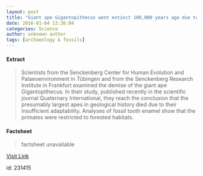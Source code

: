 ```yaml
---
layout: post
title: "Giant ape Gigantopithecus went extinct 100,000 years ago due to its inability to adapt"
date: 2016-01-04 13:26:04
categories: Science
author: unknown author
tags: [archaeology & fossils]
---
```



#### Extract
>Scientists from the Senckenberg Center for Human Evolution and Palaeoenvironment in Tübingen and from the Senckenberg Research Institute in Frankfurt examined the demise of the giant ape Gigantopithecus. In their study, published recently in the scientific journal Quaternary International, they reach the conclusion that the presumably largest apes in geological history died due to their insufficient adaptability. Analyses of fossil tooth enamel show that the primates were restricted to forested habitats.

#### Factsheet
>factsheet unavailable

[Visit Link](http://phys.org/news/2016-01-giant-ape-gigantopithecus-extinct-years.html)

id:  231415
